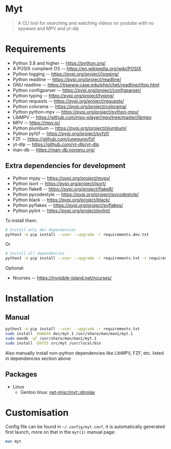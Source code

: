 # Myt

> A CLI tool for searching and watching videos on youtube with no spyware and MPV and yt-dlp

# Requirements

-   Python 3.8 and higher -- https://python.org/
-   A POSIX complient OS -- https://en.wikipedia.org/wiki/POSIX
-   Python logging -- https://pypi.org/project/logging/
-   Python readline -- https://pypi.org/project/readline/
-   GNU readline -- https://tiswww.case.edu/php/chet/readline/rltop.html
-   Python configparser -- https://pypi.org/project/configparser/
-   Python typing -- https://pypi.org/project/typing/
-   Python requests -- https://pypi.org/project/requests/
-   Python colorama -- https://pypi.org/project/colorama/
-   Python python-mpv -- https://pypi.org/project/python-mpv/
-   LibMPV -- https://github.com/mpv-player/mpv/tree/master/libmpv
-   MPV -- https://mpv.io/
-   Python plumbum -- https://pypi.org/project/plumbum/
-   Python pyfzf -- https://pypi.org/project/pyfzf/
-   FZF -- https://github.com/junegunn/fzf
-   yt-dlp -- https://github.com/yt-dlp/yt-dlp
-   man-db -- https://man-db.nongnu.org/

## Extra dependencies for development

-   Python mypy -- https://pypi.org/project/mypy/
-   Python isort -- https://pypi.org/project/isort/
-   Python flake8 -- https://pypi.org/project/flake8/
-   Python pycodestyle -- https://pypi.org/project/pycodestyle/
-   Python black -- https://pypi.org/project/black/
-   Python pyflakes -- https://pypi.org/project/pyflakes/
-   Python pylint -- https://pypi.org/project/pylint/

To install them:

```bash
# Install only dev dependencies
python3 -m pip install --user --upgrade -r requirements.dev.txt
```

Or

```bash
# Install all dependencies
python3 -m pip install --user --upgrade -r requirements.txt -r requirements.dev.txt
```

Optional:

-   Ncurses -- https://invisible-island.net/ncurses/

# Installation

## Manual

```bash
python3 -m pip install --user --upgrade -r requirements.txt
sudo install -Dm0644 doc/myt.1 /usr/share/man/man1/myt.1
sudo mandb -qf /usr/share/man/man1/myt.1
sudo install -Dm755 src/myt /usr/local/bin
```

Also manually install non-python dependencies like LibMPV, FZF, etc.
listed in dependencies section above

## Packages

-   Linux
    -   Gentoo linux: [net-misc/myt::dinolay](https://ari-web.xyz/gentooatom/net-misc/myt)

# Customisation

Config file can be found in `~/.config/myt.conf`, it is automatically
generated first launch, more on that in the `myt(1)` manual page:

```bash
man myt
```

